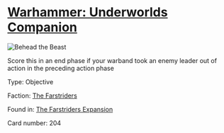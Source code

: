 # [Warhammer: Underworlds Companion](https://guidokessels.github.io/wh-underworlds)

  

![Behead the Beast](https://warhammerunderworlds.com/wp-content/uploads/sites/6/2018/03/204_ENG.png)

Score this in an end phase if your warband took an enemy leader out of action in the preceding action phase

Type: Objective

Faction: [The Farstriders](https://guidokessels.github.io/wh-underworlds/factions/the-farstriders)

Found in: [The Farstriders Expansion](https://guidokessels.github.io/wh-underworlds/locations/the-farstriders-expansion)

Card number: 204
